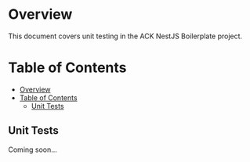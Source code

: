 # Overview

This document covers unit testing in the ACK NestJS Boilerplate project.

# Table of Contents
- [Overview](#overview)
- [Table of Contents](#table-of-contents)
  - [Unit Tests](#unit-tests)

<!-- TODO: Unit test -->
## Unit Tests

Coming soon...
